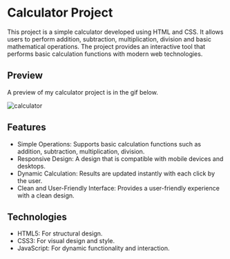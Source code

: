 # Calculator Project
This project is a simple calculator developed using HTML and CSS. It allows users to perform addition, subtraction, multiplication, division and basic mathematical operations. The project provides an interactive tool that performs basic calculation functions with modern web technologies.
## Preview
A preview of my calculator project is in the gif below.

![calculator](https://github.com/user-attachments/assets/256ab814-e597-471f-ba91-f74b41515330)

## Features
* Simple Operations: Supports basic calculation functions such as addition, subtraction, multiplication, division.
* Responsive Design: A design that is compatible with mobile devices and desktops.
* Dynamic Calculation: Results are updated instantly with each click by the user.
* Clean and User-Friendly Interface: Provides a user-friendly experience with a clean design.
## Technologies
* HTML5: For structural design.
*  CSS3: For visual design and style.
*  JavaScript: For dynamic functionality and interaction.
